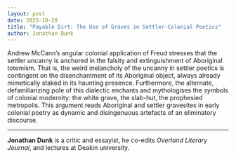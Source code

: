 ```yaml
---
layout: post
date: 2025-10-29
title: "Payable Dirt: The Use of Graves in Settler-Colonial Poetics"
author: Jonathan Dunk
---
```


Andrew McCann’s angular colonial application of Freud stresses that the settler uncanny is anchored in the falsity and extinguishment of Aboriginal totemism. That is, the weird melancholy of the uncanny in settler poetics is contingent on the disenchantment of its Aboriginal object, always already mimetically staked in its haunting presence. Furthermore, the alternate, defamiliarizing pole of this dialectic enchants and mythologises the symbols of colonial modernity: the white grave, the slab-hut, the prophesied metropolis. This argument reads Aboriginal and settler gravesites in early colonial poetry as dynamic and disingenuous artefacts of an eliminatory discourse.

---

**Jonathan Dunk** is a critic and essayist, he co-edits *Overland Literary Journal*, and lectures at Deakin university.